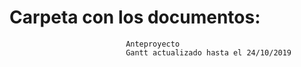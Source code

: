 # Carpeta con los documentos:
                              Anteproyecto 
                              Gantt actualizado hasta el 24/10/2019
